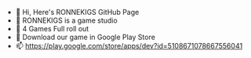 - 👋 Hi, Here's RONNEKIGS GitHub Page
- 👀 RONNEKIGS is a game studio
- 🌱 4 Games Full roll out
- 💞️ Download our game in Google Play Store
- 📫 https://play.google.com/store/apps/dev?id=5108671078667556041

<!---
RONNEKIGS/RONNEKIGS is a ✨ special ✨ repository because its `README.md` (this file) appears on your GitHub profile.
You can click the Preview link to take a look at your changes.
--->
